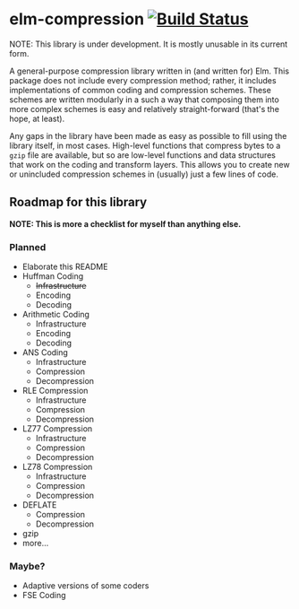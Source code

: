 # elm-compression [![Build Status](https://travis-ci.com/zimmydev/elm-compression.svg?branch=master)](https://travis-ci.com/zimmydev/elm-compression)

NOTE: This library is under development. It is mostly unusable in its current form.

A general-purpose compression library written in (and written for) Elm. This package does not include every compression method; rather, it includes implementations of common coding and compression schemes. These schemes are written modularly in a such a way that composing them into more complex schemes is easy and relatively straight-forward (that's the hope, at least).

Any gaps in the library have been made as easy as possible to fill using the library itself, in most cases. High-level functions that compress bytes to a `gzip` file are available, but so are low-level functions and data structures that work on the coding and transform layers. This allows you to create new or unincluded compression schemes in (usually) just a few lines of code.

## Roadmap for this library

**NOTE: This is more a checklist for myself than anything else.**

### Planned

* Elaborate this README
* Huffman Coding
  * ~~Infrastructure~~
  * Encoding
  * Decoding
* Arithmetic Coding
  * Infrastructure
  * Encoding
  * Decoding
* ANS Coding
  * Infrastructure
  * Compression
  * Decompression
* RLE Compression
  * Infrastructure
  * Compression
  * Decompression
* LZ77 Compression
  * Infrastructure
  * Compression
  * Decompression
* LZ78 Compression
  * Infrastructure
  * Compression
  * Decompression
* DEFLATE
  * Compression
  * Decompression
* gzip
* more…

### Maybe?

* Adaptive versions of some coders
* FSE Coding